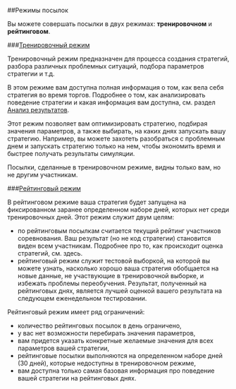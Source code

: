 ##Режимы посылок

Вы можете совершать посылки в двух режимах: **тренировочном** и **рейтинговом**. 

###[Тренировочный режим](#training_mode)

Тренировочный режим предназначен для процесса создания стратегий, разбора различных проблемных ситуаций, подбора параметров стратегии и т.д. 

В этом режиме вам доступна полная информация о том, как вела себя стратегия во время торгов. Подробнее о том, как анализировать поведение стратегии и какая информация вам доступна, см. раздел [Анализ результатов](results.md).

Этот режим позволяет вам оптимизировать стратегию, подбирая значения параметров, а также выбирать, на каких днях запускать вашу стратегию. Например, вы можете захотеть разобраться с проблемным днем и запускать стратегию только на нем, чтобы экономить время и быстрее получать результаты симуляции.

Посылки, сделанные в тренировочном режиме, видны только вам, но не другим участникам.

###[Рейтинговый режим](#rating_mode)

В рейтинговом режиме ваша стратегия будет запущена на фиксированном заранее определенном наборе дней, которых нет среди тренировочных дней. Этот режим служит двум целям:
- по рейтинговым посылкам считается текущий рейтинг участников соревнования. Ваш результат (но не код стратегии) становится виден всем участникам. Подробнее про то, как происходит оценка стратегий, см. здесь.
- рейтинговый режим служит тестовой выборкой, на которой вы можете узнать, насколько хорошо ваша стратегия обобщается на новые данные, не участвующие в тренировочной выборке, и избежать проблемы переобучения.  Результат, полученный на рейтинговых днях, является лучшей оценкой вашего результата на следующем еженедельном тестировании.

Рейтинговый режим имеет ряд ограничений: 
- количество рейтинговых посылок в день ограничено,
- у вас нет возможности перебирать значения параметров,
- вам придется указать конкретные желаемые значения для всех параметров вашей стратегии,
- рейтинговые посылки выполняются на определенном наборе дней (30 дней), которые недоступны в тренировочном режиме,
- вам доступна только самая базовая информация про поведение вашей стратегии на рейтинговых днях.